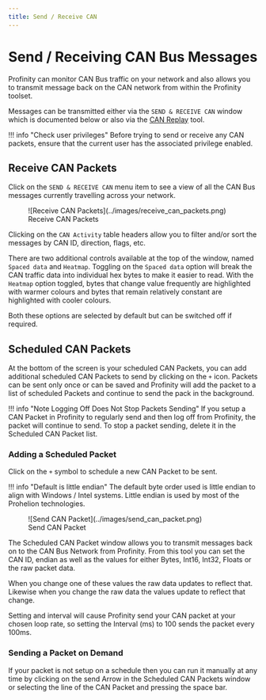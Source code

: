 ```yaml
---
title: Send / Receive CAN
---
```


# Send / Receiving CAN Bus Messages

Profinity can monitor CAN Bus traffic on your network and also allows you to transmit message back on the CAN network from within the Profinity toolset.

Messages can be transmitted either via the `SEND & RECEIVE CAN` window which is documented below or also via the [CAN Replay](Logging_Replaying_CAN_Bus_Messages.md) tool.

!!! info "Check user privileges"
    Before trying to send or receive any CAN packets, ensure that the current user has the associated privilege enabled.</p>

## Receive CAN Packets

Click on the `SEND & RECEIVE CAN` menu item to see a view of all the CAN Bus messages currently travelling across your network.

<figure markdown>
![Receive CAN Packets](../images/receive_can_packets.png)
<figcaption>Receive CAN Packets</figcaption>
</figure>

Clicking on the `CAN Activity` table headers allow you to filter and/or sort the messages by CAN ID, direction, flags, etc. <!-- and change various other settings like the Endian representation of the message (Big Endian vs Little Endian) and exclude local traffic (traffic from Profinity) if the adapter supports that (not all adapters support local filtering). -->

There are two additional controls available at the top of the window, named `Spaced data` and `Heatmap`. Toggling on the `Spaced data` option will break the CAN traffic data into individual hex bytes to make it easier to read. With the `Heatmap` option toggled, bytes that change value frequently are highlighted with warmer colours and bytes that remain relatively constant are highlighted with 
cooler colours. 

Both these options are selected by default but can be switched off if required.

## Scheduled CAN Packets

At the bottom of the screen is your scheduled CAN Packets, you can add additional scheduled CAN Packets to send by clicking on the `+` icon.  Packets can be sent only once or can be saved and Profinity will add the packet to a list of scheduled Packets and continue to send the pack in the background.

!!! info "Note Logging Off Does Not Stop Packets Sending"
    If you setup a CAN Packet in Profinity to regularly send and then log off from Profinity, the packet will continue to send.  To stop a packet sending, delete it in the Scheduled CAN Packet list.

### Adding a Scheduled Packet

Click on the `+` symbol to schedule a new CAN Packet to be sent.

!!! info "Default is little endian"
    The default byte order used is little endian to align with Windows / Intel systems.  Little endian is used by most of the Prohelion technologies.

<figure markdown>
![Send CAN Packet](../images/send_can_packet.png)
<figcaption>Send CAN Packet</figcaption>
</figure>

The Scheduled CAN Packet window allows you to transmit messages back on to the CAN Bus Network from Profinity. From this tool you can set the CAN ID, endian as well as the values for either Bytes, Int16, Int32, Floats or the raw packet data.

When you change one of these values the raw data updates to reflect that.  Likewise when you change the raw data the values update to reflect that change.

Setting and interval will cause Profinity send your CAN packet at your chosen loop rate, so setting the Interval (ms) to 100 sends the packet every 100ms.

### Sending a Packet on Demand

If your packet is not setup on a schedule then you can run it manually at any time by clicking on the send Arrow in the Scheduled CAN Packets window or selecting the line of the CAN Packet and pressing the space bar.